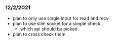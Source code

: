 ### 12/2/2021
- plan to only use single input for read and recv
- plan to use slim socket for a simple check.
  - which api should be picked
- plan to cross check them
